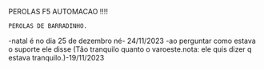 PEROLAS F5 AUTOMACAO !!!!
     

    PEROLAS DE BARRADINHO.
-natal é no dia 25 de dezembro né- 24/11/2023
-ao perguntar como estava o suporte ele disse (Tão tranquilo quanto o varoeste.nota: ele quis dizer q estava tranquilo.)-19/11/2023




  
